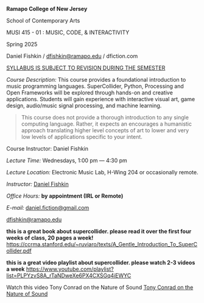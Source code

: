 **Ramapo College of New Jersey**

School of Contemporary Arts

MUSI 415 - 01 : MUSIC, CODE, & INTERACTIVITY

Spring 2025

Daniel Fishkin / dfishkin@ramapo.edu / dfiction.com

<u>SYLLABUS IS SUBJECT TO REVISION DURING THE SEMESTER</u>

*Course Description:* This course provides a foundational introduction
to music programming languages. SuperCollider, Python, Processing and
Open Frameworks will be explored through hands-on and creative
applications. Students will gain experience with interactive visual art,
game design, audio/music signal processing, and machine learning. 

> This course does not provide a thorough introduction to any single
> computing language. Rather, it expects an encourages a humanistic
> approach translating higher level concepts of art to lower and very
> low levels of applications specific to your intent.

Course Instructor: Daniel Fishkin

*Lecture Time:* Wednesdays, 1:00 pm — 4:30 pm

*Lecture Location:* Electronic Music Lab, H-Wing 204 or occasionally
remote.

*Instructor:* [Daniel Fishkin](https://dfiction.com/)

*Office Hours:* **by appointment (IRL or Remote)**

*E-mail:* <daniel.fiction@gmail.com>

dfishkin@ramapo.edu

<b> this is a great book about supercollider. please read it over the first four weeks of class, 20 pages a week!</b>
<a href="https://ccrma.stanford.edu/~ruviaro/texts/A_Gentle_Introduction_To_SuperCollider.pdf">https://ccrma.stanford.edu/~ruviaro/texts/A_Gentle_Introduction_To_SuperCollider.pdf</a>

<b> this is a great video playlist about supercollider. please watch 2-3 videos a week</b>
<a href="https://www.youtube.com/playlist?list=PLPYzvS8A_rTaNDweXe6PX4CXSGq4iEWYC"> https://www.youtube.com/playlist?list=PLPYzvS8A_rTaNDweXe6PX4CXSGq4iEWYC </a>

Watch this video Tony Conrad on the Nature of Sound
<a href="https://vimeo.com/73885159"> Tony Conrad on the Nature of Sound </a>

